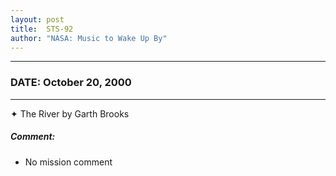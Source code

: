 ```yaml
---
layout: post
title:  STS-92
author: "NASA: Music to Wake Up By"
---
```


----
### DATE: October 20, 2000
----
✦ The River by Garth Brooks

##### Comment:
* No mission comment
